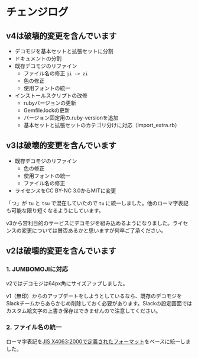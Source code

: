 # チェンジログ

## v4は破壊的変更を含んでいます

- デコモジを基本セットと拡張セットに分割
- ドキュメントの分割
- 既存デコモジのリファイン
  - ファイル名の修正 `ji -> zi`
  - 色の修正
  - 使用フォントの統一
- インストールスクリプトの改修
  - rubyバージョンの更新
  - Gemfile.lockの更新
  - バージョン固定用の.ruby-versionを追加
  - 基本セットと拡張セットのカテゴリ分けに対応（import_extra.rb）

## v3は破壊的変更を含んでいます

- 既存デコモジのリファイン
  - 色の修正
  - 使用フォントの統一
  - ファイル名の修正
- ライセンスをCC BY-NC 3.0からMITに変更

「つ」が `tu` と `tsu` で混在していたので `tu` に統一しました。他のローマ字表記も可能な限り短くなるようにしています。

v3から営利目的のサービスにデコモジを組み込めるようになりました。ライセンスの変更については賛否あるかと思いますが何卒ご了承ください。

## v2は破壊的変更を含んでいます

### 1. JUMBOMOJIに対応

v2ではデコモジは64px角にサイズアップしました。

v1（無印）からのアップデートをしようとしているなら、既存のデコモジをSlackチームからあらかじめ削除しておく必要があります。Slackの設定画面ではカスタム絵文字の上書き保存はできませんので注意してください。

### 2. ファイル名の統一

ローマ字表記を[JIS X4063:2000で定義されたフォーマット](https://ja.wikipedia.org/wiki/%E3%83%AD%E3%83%BC%E3%83%9E%E5%AD%97%E5%85%A5%E5%8A%9B#.E5.BF.85.E3.81.9A.E5.AE.9F.E8.A3.85.E3.81.97.E3.81.AA.E3.81.91.E3.82.8C.E3.81.B0.E3.81.84.E3.81.91.E3.81.AA.E3.81.84.E5.85.A5.E5.8A.9B.E6.96.B9.E5.BC.8F)をベースに統一しました。
